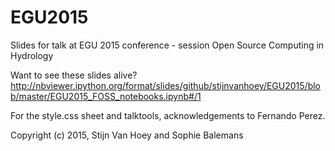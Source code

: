 # EGU2015

Slides for talk at EGU 2015 conference - session Open Source Computing in Hydrology

Want to see these slides alive?
http://nbviewer.ipython.org/format/slides/github/stijnvanhoey/EGU2015/blob/master/EGU2015_FOSS_notebooks.ipynb#/1


For the style.css sheet and talktools, acknowledgements to Fernando Perez.

Copyright (c) 2015, Stijn Van Hoey and Sophie Balemans
